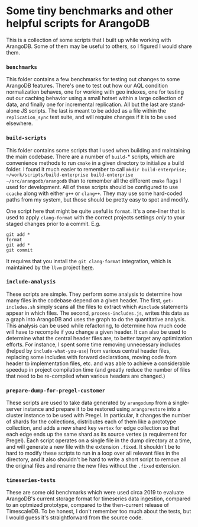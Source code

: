 # Some tiny benchmarks and other helpful scripts for ArangoDB

This is a collection of some scripts that I built up while working with
ArangoDB. Some of them may be useful to others, so I figured I would share
them.

### `benchmarks`

This folder contains a few benchmarks for testing out changes to some ArangoDB
features. There's one to test out how our AQL condition normalization behaves,
one for working with geo indexes, one for testing out our caching behavior
using a small hotset within a large collection of data, and finally one for
incremental replication. All but the last are stand-alone JS scripts. The last
is meant to be added as a file within the `replication_sync` test suite, and
will require changes if it is to be used elsewhere.

### `build-scripts`

This folder contains some scripts that I used when building and maintaining the
main codebase. There are a number of `build-`* scripts, which are convenience
methods to run `cmake` in a given directory to initialize a build folder. I
found it much easier to remember to call `mkdir build-enterprise; ~/work/scripts/build-enterprise build-enterprise ~/src/arangodb/arangodb` than to remember all
the different `cmake` flags I used for development. All of these scripts should
be configured to use `ccache` along with either `g++` or `clang++`. They may use
some hard-coded paths from my system, but those should be pretty easy to spot
and modify.

One script here that might be quite useful is `format`. It's a one-liner that
is used to apply `clang-format` with the correct projects settings _only_ to
your staged changes prior to a commit. E.g.
```
git add *
format
git add *
git commit
```
It requires that you install the `git clang-format` integration, which is
maintained by the `llvm` project
[here](https://github.com/llvm-mirror/clang/blob/master/tools/clang-format/git-clang-format).

### `include-analysis`

These scripts are simple. They perform some analysis to determine how many
files in the codebase depend on a given header. The first, `get-includes.sh`
simply scans all the files to extract which `#include` statements appear in
which files. The second, `process-includes.js`, writes this data as a graph
into ArangoDB and uses the graph to do the quantitative analysis. This analysis
can be used while refactoring, to determine how much code will have to
recompile if you change a given header. It can also be used to determine what
the central header files are, to better target any optimization efforts. For
instance, I spent some time removing unnecessary includes (helped by
`include-what-you-use`) from various central header files, replacing some
includes with forward declarations, moving code from header to implementation
files, etc. and was able to achieve a considerable speedup in project
compilation time (and greatly reduce the number of files that need to be
re-compiled when various headers are changed.)

### `prepare-dump-for-pregel-customer`

These scripts are used to take data generated by `arangodump` from a
single-server instance and prepare it to be restored using `arangorestore` into
a cluster instance to be used with Pregel. In particular, it changes the number
of shards for the collections, distributes each of them like a prototype
collection, and adds a new shard key `vertex` for edge collection so that each
edge ends up the same shard as its source vertex (a requirement for Pregel).
Each script operates on a single file in the dump directory at a time, and will
generate a new file with the extension `.fixed`. It shouldn't be to hard to
modify these scripts to run in a loop over all relevant files in the directory,
and it also shouldn't be hard to write a short script to remove all the
original files and rename the new files without the `.fixed` extension.

### `timeseries-tests`

These are some old benchmarks which were used circa 2019 to evaluate ArangoDB's
current storage format for timeseries data ingestion, compared to an optmized
prototype, compared to the then-current release of TimescaleDB. To be honest, I
don't remember too much about the tests, but I would guess it's straightforward
from the source code.